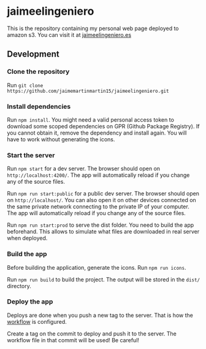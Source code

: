 # jaimeelingeniero

This is the repository containing my personal web page deployed to amazon s3. You can visit it at [jaimeelingeniero.es](https://jaimeelingeniero.es)

## Development

### Clone the repository

Run `git clone https://github.com/jaimemartinmartin15/jaimeelingeniero.git`

### Install dependencies

Run `npm install`. You might need a valid personal access token to download some scoped dependencies on GPR (Github Package Registry). If you cannot obtain it, remove the dependency and install again. You will have to work without generating the icons.

### Start the server

Run `npm start` for a dev server. The browser should open on `http://localhost:4200/`. The app will automatically reload if you change any of the source files.

Run `npm run start:public` for a public dev server. The browser should open on `http://localhost/`. You can also open it on other devices connected on the same private network connecting to the private IP of your computer. The app will automatically reload if you change any of the source files.

Run `npm run start:prod` to serve the dist folder. You need to build the app beforehand. This allows to simulate what files are downloaded in real server when deployed.

### Build the app

Before building the application, generate the icons. Run `npm run icons`.

Run `npm run build` to build the project. The output will be stored in the `dist/` directory.

### Deploy the app

Deploys are done when you push a new tag to the server. That is how the [workflow](.github\workflows\build-and-publish.yml) is configured.

Create a tag on the commit to deploy and push it to the server. The workflow file in that commit will be used! Be careful!
